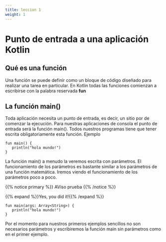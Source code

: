 ```yaml
---
title: leccion 1
weight: 1
---
```

# Punto de entrada a una aplicación Kotlin


## Qué es una función
Una función se puede definir como un bloque de código diseñado para realizar una tarea en particular. En Kotlin todas las funciones comienzan a escribirse con la palabra reservada **fun**
## La función main()

Toda aplicación necesita un punto de entrada, es decir, un sitio por de comenzar la ejecución. Para nuestras aplicaciones de consola el punto de entrada será la función main(). Todos nuestros programas tiene que tener escrita obligatoriamente esta función.
Ejemplo
~~~
fun main() {
   println("hola mundo!")
}
~~~
La función main() a menudo la veremos escrita con parámetros. El funcionamiento de los parámetros es bastante similar a los parámetros de una función matemática. Iremos viendo el funcionamiento de los parámetros poco a poco.


{{% notice primary %}}
AViso prueba 
{{% /notice %}}


{{% expand %}}Yes, you did it!{{% /expand %}}


~~~
fun main(args: Array<String>) {
   println("hola mundo!")
}
~~~
Por el momento para nuestros primeros ejemplos sencillos no son necesarios parámetros y escribiremos la función main sin parámetros como en el primer ejemplo.